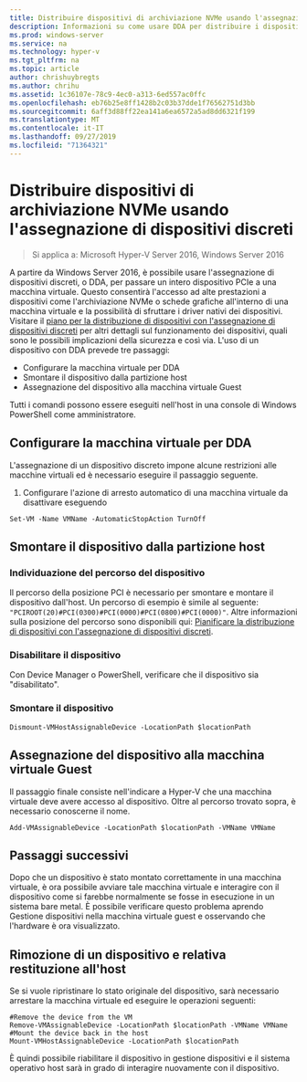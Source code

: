 ```yaml
---
title: Distribuire dispositivi di archiviazione NVMe usando l'assegnazione di dispositivi discreti
description: Informazioni su come usare DDA per distribuire i dispositivi di archiviazione
ms.prod: windows-server
ms.service: na
ms.technology: hyper-v
ms.tgt_pltfrm: na
ms.topic: article
author: chrishuybregts
ms.author: chrihu
ms.assetid: 1c36107e-78c9-4ec0-a313-6ed557ac0ffc
ms.openlocfilehash: eb76b25e8ff1428b2c03b37dde1f76562751d3bb
ms.sourcegitcommit: 6aff3d88ff22ea141a6ea6572a5ad8dd6321f199
ms.translationtype: MT
ms.contentlocale: it-IT
ms.lasthandoff: 09/27/2019
ms.locfileid: "71364321"
---
```

# <a name="deploy-nvme-storage-devices-using-discrete-device-assignment"></a>Distribuire dispositivi di archiviazione NVMe usando l'assegnazione di dispositivi discreti

>Si applica a: Microsoft Hyper-V Server 2016, Windows Server 2016

A partire da Windows Server 2016, è possibile usare l'assegnazione di dispositivi discreti, o DDA, per passare un intero dispositivo PCIe a una macchina virtuale.  Questo consentirà l'accesso ad alte prestazioni a dispositivi come l'archiviazione NVMe o schede grafiche all'interno di una macchina virtuale e la possibilità di sfruttare i driver nativi dei dispositivi.  Visitare il [piano per la distribuzione di dispositivi con l'assegnazione di dispositivi discreti](../plan/Plan-for-Deploying-Devices-using-Discrete-Device-Assignment.md) per altri dettagli sul funzionamento dei dispositivi, quali sono le possibili implicazioni della sicurezza e così via. L'uso di un dispositivo con DDA prevede tre passaggi:
-   Configurare la macchina virtuale per DDA
-   Smontare il dispositivo dalla partizione host
-   Assegnazione del dispositivo alla macchina virtuale Guest

Tutti i comandi possono essere eseguiti nell'host in una console di Windows PowerShell come amministratore.

## <a name="configure-the-vm-for-dda"></a>Configurare la macchina virtuale per DDA
L'assegnazione di un dispositivo discreto impone alcune restrizioni alle macchine virtuali ed è necessario eseguire il passaggio seguente.

1.  Configurare l'azione di arresto automatico di una macchina virtuale da disattivare eseguendo

```
Set-VM -Name VMName -AutomaticStopAction TurnOff
```

## <a name="dismount-the-device-from-the-host-partition"></a>Smontare il dispositivo dalla partizione host

### <a name="locating-the-devices-location-path"></a>Individuazione del percorso del dispositivo
Il percorso della posizione PCI è necessario per smontare e montare il dispositivo dall'host.  Un percorso di esempio è simile al seguente: `"PCIROOT(20)#PCI(0300)#PCI(0000)#PCI(0800)#PCI(0000)"`.   Altre informazioni sulla posizione del percorso sono disponibili qui: [Pianificare la distribuzione di dispositivi con l'assegnazione di dispositivi discreti](../plan/Plan-for-Deploying-Devices-using-Discrete-Device-Assignment.md).

### <a name="disable-the-device"></a>Disabilitare il dispositivo
Con Device Manager o PowerShell, verificare che il dispositivo sia "disabilitato".  

### <a name="dismount-the-device"></a>Smontare il dispositivo
```
Dismount-VMHostAssignableDevice -LocationPath $locationPath
```

## <a name="assigning-the-device-to-the-guest-vm"></a>Assegnazione del dispositivo alla macchina virtuale Guest
Il passaggio finale consiste nell'indicare a Hyper-V che una macchina virtuale deve avere accesso al dispositivo.  Oltre al percorso trovato sopra, è necessario conoscerne il nome.

```
Add-VMAssignableDevice -LocationPath $locationPath -VMName VMName
```

## <a name="whats-next"></a>Passaggi successivi
Dopo che un dispositivo è stato montato correttamente in una macchina virtuale, è ora possibile avviare tale macchina virtuale e interagire con il dispositivo come si farebbe normalmente se fosse in esecuzione in un sistema bare metal.  È possibile verificare questo problema aprendo Gestione dispositivi nella macchina virtuale guest e osservando che l'hardware è ora visualizzato.

## <a name="removing-a-device-and-returning-it-to-the-host"></a>Rimozione di un dispositivo e relativa restituzione all'host
Se si vuole ripristinare lo stato originale del dispositivo, sarà necessario arrestare la macchina virtuale ed eseguire le operazioni seguenti:
```
#Remove the device from the VM
Remove-VMAssignableDevice -LocationPath $locationPath -VMName VMName
#Mount the device back in the host
Mount-VMHostAssignableDevice -LocationPath $locationPath
```
È quindi possibile riabilitare il dispositivo in gestione dispositivi e il sistema operativo host sarà in grado di interagire nuovamente con il dispositivo.

